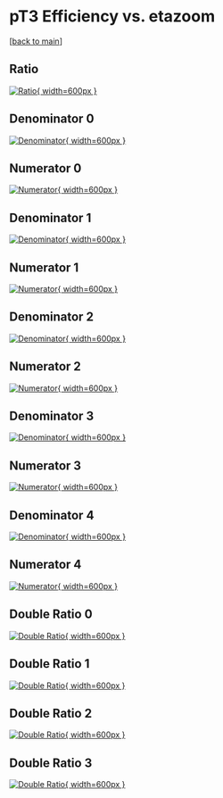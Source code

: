 # pT3 Efficiency vs. etazoom

[[back to main](./)]



## Ratio

[![Ratio](../mtv/var/pT3_xtr_11_-1_eff_etazoom.png){ width=600px }](../mtv/var/pT3_xtr_11_-1_eff_etazoom.pdf)

## Denominator 0

[![Denominator](../mtv/den/pT3_xtr_11_-1_eff_etazoom_den0.png){ width=600px }](../mtv/den/pT3_xtr_11_-1_eff_etazoom_den0.pdf)

## Numerator 0

[![Numerator](../mtv/num/pT3_xtr_11_-1_eff_etazoom_num0.png){ width=600px }](../mtv/num/pT3_xtr_11_-1_eff_etazoom_num0.pdf)

## Denominator 1

[![Denominator](../mtv/den/pT3_xtr_11_-1_eff_etazoom_den1.png){ width=600px }](../mtv/den/pT3_xtr_11_-1_eff_etazoom_den1.pdf)

## Numerator 1

[![Numerator](../mtv/num/pT3_xtr_11_-1_eff_etazoom_num1.png){ width=600px }](../mtv/num/pT3_xtr_11_-1_eff_etazoom_num1.pdf)

## Denominator 2

[![Denominator](../mtv/den/pT3_xtr_11_-1_eff_etazoom_den2.png){ width=600px }](../mtv/den/pT3_xtr_11_-1_eff_etazoom_den2.pdf)

## Numerator 2

[![Numerator](../mtv/num/pT3_xtr_11_-1_eff_etazoom_num2.png){ width=600px }](../mtv/num/pT3_xtr_11_-1_eff_etazoom_num2.pdf)

## Denominator 3

[![Denominator](../mtv/den/pT3_xtr_11_-1_eff_etazoom_den3.png){ width=600px }](../mtv/den/pT3_xtr_11_-1_eff_etazoom_den3.pdf)

## Numerator 3

[![Numerator](../mtv/num/pT3_xtr_11_-1_eff_etazoom_num3.png){ width=600px }](../mtv/num/pT3_xtr_11_-1_eff_etazoom_num3.pdf)

## Denominator 4

[![Denominator](../mtv/den/pT3_xtr_11_-1_eff_etazoom_den4.png){ width=600px }](../mtv/den/pT3_xtr_11_-1_eff_etazoom_den4.pdf)

## Numerator 4

[![Numerator](../mtv/num/pT3_xtr_11_-1_eff_etazoom_num4.png){ width=600px }](../mtv/num/pT3_xtr_11_-1_eff_etazoom_num4.pdf)

## Double Ratio 0

[![Double Ratio](../mtv/ratio/pT3_xtr_11_-1_eff_etazoom_ratio0.png){ width=600px }](../mtv/ratio/pT3_xtr_11_-1_eff_etazoom_ratio0.pdf)

## Double Ratio 1

[![Double Ratio](../mtv/ratio/pT3_xtr_11_-1_eff_etazoom_ratio1.png){ width=600px }](../mtv/ratio/pT3_xtr_11_-1_eff_etazoom_ratio1.pdf)

## Double Ratio 2

[![Double Ratio](../mtv/ratio/pT3_xtr_11_-1_eff_etazoom_ratio2.png){ width=600px }](../mtv/ratio/pT3_xtr_11_-1_eff_etazoom_ratio2.pdf)

## Double Ratio 3

[![Double Ratio](../mtv/ratio/pT3_xtr_11_-1_eff_etazoom_ratio3.png){ width=600px }](../mtv/ratio/pT3_xtr_11_-1_eff_etazoom_ratio3.pdf)

